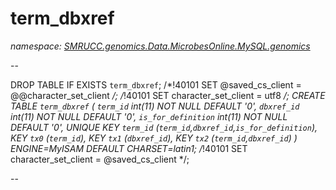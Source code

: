 ﻿# term_dbxref
_namespace: [SMRUCC.genomics.Data.MicrobesOnline.MySQL.genomics](./index.md)_

--
 
 DROP TABLE IF EXISTS `term_dbxref`;
 /*!40101 SET @saved_cs_client = @@character_set_client */;
 /*!40101 SET character_set_client = utf8 */;
 CREATE TABLE `term_dbxref` (
 `term_id` int(11) NOT NULL DEFAULT '0',
 `dbxref_id` int(11) NOT NULL DEFAULT '0',
 `is_for_definition` int(11) NOT NULL DEFAULT '0',
 UNIQUE KEY `term_id` (`term_id`,`dbxref_id`,`is_for_definition`),
 KEY `tx0` (`term_id`),
 KEY `tx1` (`dbxref_id`),
 KEY `tx2` (`term_id`,`dbxref_id`)
 ) ENGINE=MyISAM DEFAULT CHARSET=latin1;
 /*!40101 SET character_set_client = @saved_cs_client */;
 
 --




